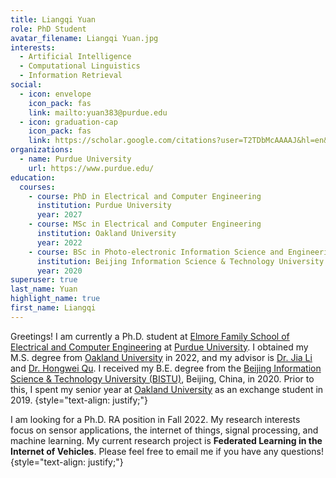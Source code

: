 ```yaml
---
title: Liangqi Yuan
role: PhD Student
avatar_filename: Liangqi Yuan.jpg
interests:
  - Artificial Intelligence
  - Computational Linguistics
  - Information Retrieval
social:
  - icon: envelope
    icon_pack: fas
    link: mailto:yuan383@purdue.edu
  - icon: graduation-cap
    icon_pack: fas
    link: https://scholar.google.com/citations?user=T2TDbMcAAAAJ&hl=en&oi=ao
organizations:
  - name: Purdue University
    url: https://www.purdue.edu/
education:
  courses:
    - course: PhD in Electrical and Computer Engineering
      institution: Purdue University
      year: 2027
    - course: MSc in Electrical and Computer Engineering
      institution: Oakland University
      year: 2022
    - course: BSc in Photo-electronic Information Science and Engineering
      institution: Beijing Information Science & Technology University
      year: 2020
superuser: true
last_name: Yuan
highlight_name: true
first_name: Liangqi
---
```

Greetings! I am currently a Ph.D. student at [Elmore Family School of Electrical and Computer Engineering](https://engineering.purdue.edu/ECE) at [Purdue University](https://www.purdue.edu/). I obtained my M.S. degree from [Oakland University](http://www.oakland.edu/) in 2022, and my advisor is [Dr. Jia Li](https://www.secs.oakland.edu/~li4/) and [Dr. Hongwei Qu](https://www.secs.oakland.edu/~qu2/). I received my B.E. degree from the [Beijing Information Science & Technology University (BISTU)](https://english.bistu.edu.cn/), Beijing, China, in 2020. Prior to this, I spent my senior year at [Oakland University](http://www.oakland.edu/) as an exchange student in 2019.
{style="text-align: justify;"}

I am looking for a Ph.D. RA position in Fall 2022. My research interests focus on sensor applications, the internet of things, signal processing, and machine learning. My current research project is **Federated Learning in the Internet of Vehicles**. Please feel free to email me if you have any questions!
{style="text-align: justify;"}